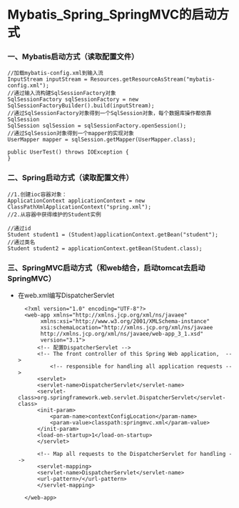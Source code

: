 # Mybatis_Spring_SpringMVC的启动方式

### 一、Mybatis启动方式（读取配置文件）

    //加载mybatis-config.xml到输入流
    InputStream inputStream = Resources.getResourceAsStream("mybatis-config.xml");
    //通过输入流构建SqlSessionFactory对象
    SqlSessionFactory sqlSessionFactory = new SqlSessionFactoryBuilder().build(inputStream);
    //通过SqlSessionFactory对象得到一个SqlSession对象，每个数据库操作都依靠SqlSession
    SqlSession sqlSession = sqlSessionFactory.openSession();
    //通过SqlSession对象得到一个mapper的实现对象
    UserMapper mapper = sqlSession.getMapper(UserMapper.class);
    
    public UserTest() throws IOException {
    }


### 二、Spring启动方式（读取配置文件）

    //1.创建ioc容器对象：
    ApplicationContext applicationContext = new ClassPathXmlApplicationContext("spring.xml");
    //2.从容器中获得维护的Student实例
		
    //通过id
    Student student1 = (Student)applicationContext.getBean("student");
    //通过类名
    Student student2 = applicationContext.getBean(Student.class);

### 三、SpringMVC启动方式（和web结合，启动tomcat去启动SpringMVC）

* 在web.xml编写DispatcherServlet

		<?xml version="1.0" encoding="UTF-8"?>
		<web-app xmlns="http://xmlns.jcp.org/xml/ns/javaee"
			 xmlns:xsi="http://www.w3.org/2001/XMLSchema-instance"
			 xsi:schemaLocation="http://xmlns.jcp.org/xml/ns/javaee 
			 http://xmlns.jcp.org/xml/ns/javaee/web-app_3_1.xsd"
			 version="3.1">
		    <!-- 配置DispatcherServlet -->
		    <!-- The front controller of this Spring Web application,  -->
				<!-- responsible for handling all application requests -->
		    <servlet>
			<servlet-name>DispatcherServlet</servlet-name>
			<servlet-class>org.springframework.web.servlet.DispatcherServlet</servlet-class>
			<init-param>
			    <param-name>contextConfigLocation</param-name>
			    <param-value>classpath:springmvc.xml</param-value>
			</init-param>
			<load-on-startup>1</load-on-startup>
		    </servlet>

		    <!-- Map all requests to the DispatcherServlet for handling -->
		    <servlet-mapping>
			<servlet-name>DispatcherServlet</servlet-name>
			<url-pattern>/</url-pattern>
		    </servlet-mapping>

		</web-app>
